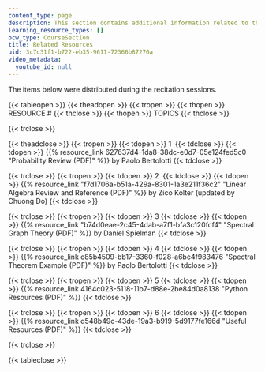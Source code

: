 ```yaml
---
content_type: page
description: This section contains additional information related to the course subject.
learning_resource_types: []
ocw_type: CourseSection
title: Related Resources
uid: 3c7c31f1-b722-eb35-9611-72366b87270a
video_metadata:
  youtube_id: null
---
```


The items below were distributed during the recitation sessions. 

{{< tableopen >}}
{{< theadopen >}}
{{< tropen >}}
{{< thopen >}}
RESOURCE #
{{< thclose >}}
{{< thopen >}}
TOPICS
{{< thclose >}}

{{< trclose >}}

{{< theadclose >}}
{{< tropen >}}
{{< tdopen >}}
1 
{{< tdclose >}}
{{< tdopen >}}
{{% resource_link 627637d4-1da8-38dc-e0d7-05e124fed5c0 "Probability Review (PDF)" %}} by Paolo Bertolotti
{{< tdclose >}}

{{< trclose >}}
{{< tropen >}}
{{< tdopen >}}
2 
{{< tdclose >}}
{{< tdopen >}}
{{% resource_link "f7d1706a-b51a-429a-8301-1a3e211f36c2" "Linear Algebra Review and Reference (PDF)" %}} by Zico Kolter (updated by Chuong Do)
{{< tdclose >}}

{{< trclose >}}
{{< tropen >}}
{{< tdopen >}}
3
{{< tdclose >}}
{{< tdopen >}}
{{% resource_link "b74d0eae-2c45-4dab-a7f1-bfa3c120fcf4" "Spectral Graph Theory (PDF)" %}} by Daniel Spielman
{{< tdclose >}}

{{< trclose >}}
{{< tropen >}}
{{< tdopen >}}
4
{{< tdclose >}}
{{< tdopen >}}
{{% resource_link c85b4509-bb17-3360-f028-a6bc4f983476 "Spectral Theorem Example (PDF)" %}} by Paolo Bertolotti
{{< tdclose >}}

{{< trclose >}}
{{< tropen >}}
{{< tdopen >}}
5
{{< tdclose >}}
{{< tdopen >}}
{{% resource_link 4164c023-5118-11b7-d88e-2be84d0a8138 "Python Resources (PDF)" %}}
{{< tdclose >}}

{{< trclose >}}
{{< tropen >}}
{{< tdopen >}}
6
{{< tdclose >}}
{{< tdopen >}}
{{% resource_link d548b49c-43de-19a3-b919-5d9177fe166d "Useful Resources (PDF)" %}}
{{< tdclose >}}

{{< trclose >}}

{{< tableclose >}}